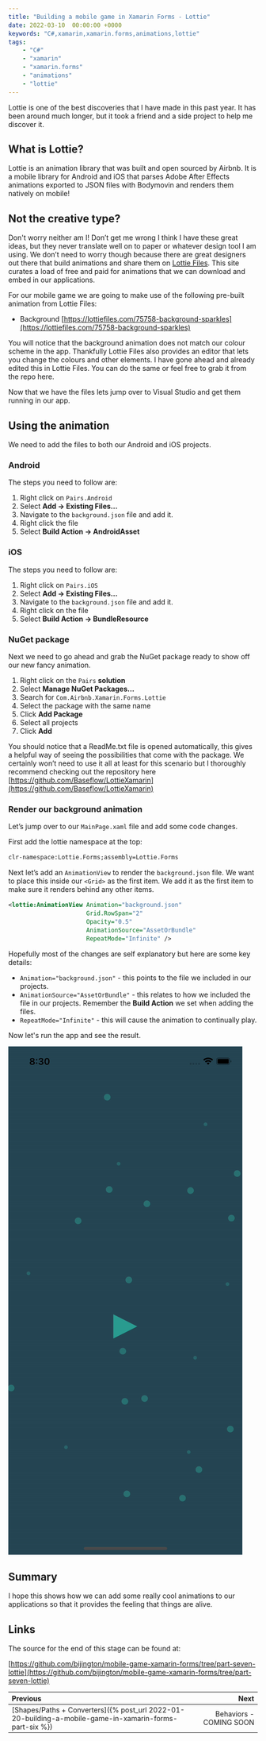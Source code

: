 ```yaml
---
title: "Building a mobile game in Xamarin Forms - Lottie"
date: 2022-03-10  00:00:00 +0000
keywords: "C#,xamarin,xamarin.forms,animations,lottie"
tags:
    - "C#"
    - "xamarin"
    - "xamarin.forms"
    - "animations"
    - "lottie"
---
```

Lottie is one of the best discoveries that I have made in this past year. It has been around much longer, but it took a friend and a side project to help me discover it.

## What is Lottie?

Lottie is an animation library that was built and open sourced by Airbnb. It is a mobile library for Android and iOS that parses Adobe After Effects animations exported to JSON files with Bodymovin and renders them natively on mobile!

## Not the creative type?

Don't worry neither am I! Don’t get me wrong I think I have these great ideas, but they never translate well on to paper or whatever design tool I am using. We don’t need to worry though because there are great designers out there that build animations and share them on [Lottie Files](https://lottiefiles.com). This site curates a load of free and paid for animations that we can download and embed in our applications.

For our mobile game we are going to make use of the following pre-built animation from Lottie Files:

-	Background
[https://lottiefiles.com/75758-background-sparkles](https://lottiefiles.com/75758-background-sparkles)

You will notice that the background animation does not match our colour scheme in the app. Thankfully Lottie Files also provides an editor that lets you change the colours and other elements. I have gone ahead and already edited this in Lottie Files. You can do the same or feel free to grab it from the repo here.

Now that we have the files lets jump over to Visual Studio and get them running in our app.

## Using the animation

We need to add the files to both our Android and iOS projects.

### Android

The steps you need to follow are:
1.	Right click on `Pairs.Android`
2.	Select **Add -> Existing Files…**
3.	Navigate to the `background.json` file and add it.
4.	Right click the file
5.	Select **Build Action -> AndroidAsset**

### iOS

The steps you need to follow are:
1.	Right click on `Pairs.iOS`
2.	Select **Add -> Existing Files…**
3.	Navigate to the `background.json` file and add it.
4.	Right click on the file
5.	Select **Build Action -> BundleResource**

### NuGet package

Next we need to go ahead and grab the NuGet package ready to show off our new fancy animation.

1.	Right click on the `Pairs` **solution**
2.	Select **Manage NuGet Packages…**
3.	Search for `Com.Airbnb.Xamarin.Forms.Lottie`
4.	Select the package with the same name
5.	Click **Add Package**
6.	Select all projects
7.	Click **Add**

You should notice that a ReadMe.txt file is opened automatically, this gives a helpful way of seeing the possibilities that come with the package. We certainly won’t need to use it all at least for this scenario but I thoroughly recommend checking out the repository here [https://github.com/Baseflow/LottieXamarin](https://github.com/Baseflow/LottieXamarin)

### Render our background animation

Let’s jump over to our `MainPage.xaml` file and add some code changes.

First add the lottie namespace at the top:

```xml
clr-namespace:Lottie.Forms;assembly=Lottie.Forms
```

Next let’s add an `AnimationView` to render the `background.json` file. We want to place this inside our `<Grid>` as the first item. We add it as the first item to make sure it renders behind any other items.

```xml
<lottie:AnimationView Animation="background.json"
                      Grid.RowSpan="2"
                      Opacity="0.5"
                      AnimationSource="AssetOrBundle"
                      RepeatMode="Infinite" />
```

Hopefully most of the changes are self explanatory but here are some key details:

- `Animation="background.json"` - this points to the file we included in our projects.
- `AnimationSource="AssetOrBundle"` - this relates to how we included the file in our projects. Remember the **Build Action** we set when adding the files.
- `RepeatMode="Infinite"` - this will cause the animation to continually play.

Now let's run the app and see the result.

![result](/images/2022-03-10-building-a-mobile-game-in-xamarin-forms-part-seven/background-animation.gif)

## Summary

I hope this shows how we can add some really cool animations to our applications so that it provides the feeling that things are alive.

## Links

The source for the end of this stage can be found at:

[https://github.com/bijington/mobile-game-xamarin-forms/tree/part-seven-lottie](https://github.com/bijington/mobile-game-xamarin-forms/tree/part-seven-lottie)




Previous             |  Next
:-------------------------|-------------------------:
[Shapes/Paths + Converters]({% post_url 2022-01-20-building-a-mobile-game-in-xamarin-forms-part-six %}) | Behaviors - COMING SOON
